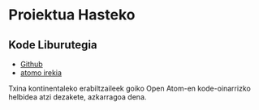 # Proiektua Hasteko

## Kode Liburutegia

* [Github](https://github.com/3TiSite)
* [atomo irekia](https://atomgit.com/orgs/3ti)

Txina kontinentaleko erabiltzaileek goiko Open Atom-en kode-oinarrizko helbidea atzi dezakete, azkarragoa dena.
